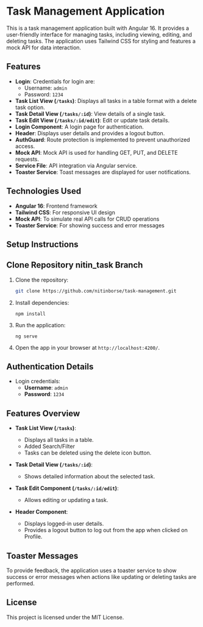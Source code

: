 
# Task Management Application

This is a task management application built with Angular 16. It provides a user-friendly interface for managing tasks, including viewing, editing, and deleting tasks. The application uses Tailwind CSS for styling and features a mock API for data interaction.

## Features

- **Login**: Credentials for login are:
  - Username: `admin`
  - Password: `1234`
- **Task List View (`/tasks`)**: Displays all tasks in a table format with a delete task option.
- **Task Detail View (`/tasks/:id`)**: View details of a single task.
- **Task Edit View (`/tasks/:id/edit`)**: Edit or update task details.
- **Login Component**: A login page for authentication.
- **Header**: Displays user details and provides a logout button.
- **AuthGuard**: Route protection is implemented to prevent unauthorized access.
- **Mock API**: Mock API is used for handling GET, PUT, and DELETE requests.
- **Service File**: API integration via Angular service.
- **Toaster Service**: Toast messages are displayed for user notifications.

## Technologies Used

- **Angular 16**: Frontend framework
- **Tailwind CSS**: For responsive UI design
- **Mock API**: To simulate real API calls for CRUD operations
- **Toaster Service**: For showing success and error messages

## Setup Instructions

## Clone Repository nitin_task Branch 

1. Clone the repository:
   ```bash
   git clone https://github.com/nitinborse/task-management.git
   ```

2. Install dependencies:
   ```
   npm install
   ```

3. Run the application:
   ```
   ng serve
   ```

4. Open the app in your browser at `http://localhost:4200/`.

## Authentication Details

- Login credentials:
  - **Username**: `admin`
  - **Password**: `1234`

## Features Overview

- **Task List View (`/tasks`)**: 
  - Displays all tasks in a table.
  - Added Search/Filter 
  - Tasks can be deleted using the delete icon button.

- **Task Detail View (`/tasks/:id`)**:
  - Shows detailed information about the selected task.

- **Task Edit Component (`/tasks/:id/edit`)**:
  - Allows editing or updating a task.

- **Header Component**:
  - Displays logged-in user details.
  - Provides a logout button to log out from the app when clicked on Profile.

## Toaster Messages

To provide feedback, the application uses a toaster service to show success or error messages when actions like updating or deleting tasks are performed.

## License

This project is licensed under the MIT License.
